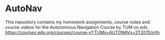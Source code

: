 # AutoNav
This repository contains my homework assignments, course notes and course videos for the Autonomous Navigation Course by TUM on edx. https://courses.edx.org/courses/course-v1:TUMx+AUTONAVx+2T2015/info
